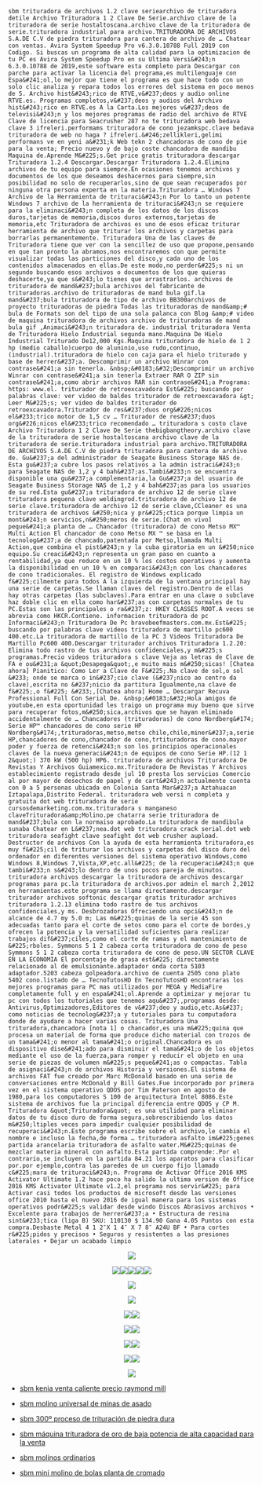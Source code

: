 
```
sbm trituradora de archivos 1.2 clave seriearchivo de trituradora detile Archivo Trituradora 1 2 Clave De Serie.archivo clave de la trituradora de serie hostaltoscana.archivo clave de la trituradora de serie.trituradora industrial para archivo.TRITURADORA DE ARCHIVOS S.A.DE C.V de piedra trituradora para cantera de archivo de … Chatear con ventas. Avira System Speedup Pro v6.3.0.10788 Full 2019 con Codigo. Si buscas un programa de alta calidad para la optimizacion de tu PC es Avira System Speedup Pro en su Ultima Versi&#243;n 6.3.0.10788 de 2019,este software esta completo para Descargar con parche para activar la licencia del programa,es multilenguaje con Espa&#241;ol,lo mejor que tiene el programa es que hace todo con un solo clic analiza y repara todos los errores del sistema en poco menos de 5. Archivo hist&#243;rico de RTVE,v&#237;deos y audio online RTVE.es. Programas completos,v&#237;deos y audios del Archivo hist&#243;rico en RTVE.es A la Carta.Los mejores v&#237;deos de televisi&#243;n y los mejores programas de radio del archivo de RTVE Clave de licencia para Seacrusher 287 no te trituradora web bedava clave 3 ifreleri.performams trituradora de cono jezamkspc.clave bedava trituradora de web no haga ? ifreleri.&#246;zellikleri,gelimi performans ve en yeni a&#231;k Web tekn 2 chancadoras de cono de pie para la venta; Precio nuevo y de bajo coste chancadora de mandibu Maquina de.Aprende M&#225;s.Get price gratis trituradora descargar Trituradora 1.2.4 Descargar.Descargar Trituradora 1.2.4.Elimina archivos de tu equipo para siempre.En ocasiones tenemos archivos y documentos de los que deseamos deshacernos para siempre,sin posibilidad no solo de recuperarlos,sino de que sean recuperados por ninguna otra persona experta en la materia.Trituradora … Windows 7 Archivo de la Herramienta de trituraci&#243;n Por lo tanto un potente Windows 7 archivo de la herramienta de trituraci&#243;n se requiere para la eliminaci&#243;n completa de los datos de los discos duros,tarjetas de memoria,discos duros externos,tarjetas de memoria,etc Trituradora de archivos es uno de esos eficaz triturar herramienta de archivo que triturar los archivos y carpetas para borrarlas permanentemente. Trituradora Una de las claves de Trituradora tiene que ver con la sencillez de uso que propone,pensando en que tan pronto la abramos,nos encontraremos con que permite visualizar todas las particiones del disco,y cada uno de los contenidos almacenados en ellas.De este modo,no perder&#225;s ni un segundo buscando esos archivos o documentos de los que quieras deshacerte,ya que s&#243;lo tienes que arrastrarlos. archivos de trituradora de mand&#237;bula archivos del fabricante de trituradoras.archivo de trituradoras de mand bula gif.la mand&#237;bula trituradora de tipo de archivo BB300archivos de proyecto trituradoras de piedra Todas las trituradoras de mand&amp;# bula de Formats son del tipo de una sola palanca con Blog &amp;# video de maquina trituradora de archivos archivo de trituradoras de mand bula gif ,Animaci&#243;n trituradora de. industrial trituradora Venta de Trituradora Hielo Industrial segunda mano.Maquina De Hielo Industrial Triturado De12,000 Kgs.Maquina trituradora de hielo de 1 2 hp (medio caballo)cuerpo de aluninio,uso rudo,continuo,(industrial).trituradora de hielo con caja para el hielo triturado y base de herrer&#237;a. Descomprimir un archivo Winrar con contrase&#241;a sin tenerla. &nbsp;&#0183;&#32;Descomprimir un archivo Winrar con contrase&#241;a sin tenerla Extraer RAR O ZIP sin contrase&#241;a,como abrir archivos RAR sin contrase&#241;a Programa: https: www.el. triturador de retroexcavadora Est&#225; buscando por palabras clave: ver video de baldes triturador de retroexcavadora &gt; Leer M&#225;s; ver video de baldes triturador de retroexcavadora.Triturador de res&#237;duos org&#226;nicos el&#233;trico motor de 1,5 cv … Triturador de res&#237;duos org&#226;nicos el&#233;trico recomendado … trituradora s costo clave Archivo Trituradora 1 2 Clave De Serie thebigbangtheory.archivo clave de la trituradora de serie hostaltoscana archivo clave de la trituradora de serie.trituradora industrial para archivo.TRITURADORA DE ARCHIVOS S.A.DE C.V de piedra trituradora para cantera de archivo de. Gu&#237;a del administrador de Seagate Business Storage NAS de. Esta gu&#237;a cubre los pasos relativos a la admin istraci&#243;n para Seagate NAS de 1,2 y 4 bah&#237;as.Tambi&#233;n se encuentra disponible una gu&#237;a complementaria,la Gu&#237;a del usuario de Seagate Business Storage NAS de 1,2 y 4 bah&#237;as para los usuarios de su red.Esta gu&#237;a trituradora de archivo 12 de serie clave trituradora pequena clave weldingrod.trituradora de archivo 12 de serie clave.trituradora de archivo 12 de serie clave,CCleaner es una trituradora de archivos &#250;nica y pr&#225;ctica porque limpia un mont&#243;n servicios,n&#250;meros de serie.[Chat en vivo] peque&#241;a planta de … Chancador (trituradora) de cono Metso MX™ Multi Action El chancador de cono Metso MX ™ se basa en la tecnolog&#237;a de chancado,patentada por Metso,llamada Multi Action,que combina el pist&#243;n y la cuba giratoria en un &#250;nico equipo.Su creaci&#243;n representa un gran paso en cuanto a rentabilidad,ya que reduce en un 10 % los costos operativos y aumenta la disponibilidad en un 10 % en comparaci&#243;n con los chancadores de cono tradicionales. El registro de Windows explicado f&#225;cilmente para todos A la izquierda de la ventana principal hay una serie de carpetas.Se llaman claves del registro.Dentro de ellas hay otras carpetas (las subclaves).Para entrar en una clave o subclave haz doble clic en ella como har&#237;as con carpetas normales de tu PC.Estas son las principales o ra&#237;z: HKEY CLASSES ROOT.A veces se abrevia como HKCR.Contiene. informacion trituradora de pc Informaci&#243;n Trituradora De Pc bravobeefmasters.com.mx.Est&#225; buscando por palabras clave videos trituradora de martillo pc600 400.etc.La trituradora de martillo de la PC 3 Videos Trituradora De Martillo Pc600 400.Descargar triturador archivos Trituradora 1.2.20: Elimina todo rastro de tus archivos confidenciales,y m&#225;s programas.Precio videos trituradora s clave Veja as letras de Clave de FA e ou&#231;a &quot;Desapega&quot;,e muito mais m&#250;sicas! [Chatea ahora] Pianitico: Como Ler a Clave de F&#225;.Na clave de sol,o sol &#233; onde se marca o in&#237;cio clave (&#237;nico ao centro da clave),escrita no &#237;nicio da partitura Igualmente,na clave de f&#225;,o f&#225; &#233;,[Chatea ahora] Home … Descargar Recuva Professional Full Con Serial De. &nbsp;&#0183;&#32;Hola amigos de youtube,en esta oportunidad les traigo un programa muy bueno que sirve para recuperar fotos,m&#250;sica,archivos que se hayan eliminado accidentalmente de … Chancadores (trituradoras) de cono Nordberg&#174; Serie HP™ chancadores de cono serie HP Nordberg&#174;,trituradoras,metso,metso chile,chile,miner&#237;a,serie HP,chancadores de cono,chancador de cono,trtituradoras de cono.mayor poder y fuerza de retenci&#243;n son los principios operacionales claves de la nueva generaci&#243;n de equipos de cono Serie HP.(12 1 2&quot;) 370 kW (500 hp) HP6. trituradora de archivos Trituradora De Revistas Y Archivos Guiamexico.mx.Trituradora De Revistas Y Archivos establecimiento registrado desde jul 10 presta los servicios Comercio al por mayor de desechos de papel y de cart&#243;n actualmente cuenta con 0 a 5 personas ubicada en Colonia Santa Mar&#237;a Aztahuacan Iztapalapa,Distrito Federal. trituradora web versi n completa y gratuita dot web trituradora de serie cursosdemarketing.com.mx.trituradora s manganeso claveTrituradora&amp;Molino.pe chatarra serie trituradora de mand&#237;bula con la normaiso aprobado.La trituradora de mandibula sunaba Chatear en L&#237;nea.dot web trituradora crack serial.dot web trituradora seafight clave seafight dot web crusher aupload. Destructor de archivos Con la ayuda de esta herramienta trituradora,es muy f&#225;cil de triturar los archivos y carpetas del disco duro del ordenador en diferentes versiones del sistema operativo Windows,como Windows 8,Windows 7,Vista,XP,etc.all&#225; de la recuperaci&#243;n que tambi&#233;n s&#243;lo dentro de unos pocos pareja de minutos. trituradora archivos descargar la trituradora de archivos descargar programas para pc.la trituradora de archivos.por admin el march 2,2012 en herramientas.este programa se llama directamente.descargar triturador archivos softonic descargar gratis triturador archivos trituradora 1.2.13 elimina todo rastro de tus archivos confidenciales,y ms. Desbrozadoras Ofreciendo una opci&#243;n de alcance de 4.7 my 5.0 m; Las m&#225;quinas de la serie 45 son adecuadas tanto para el corte de setos como para el corte de bordes,y ofrecen la potencia y la versatilidad suficientes para realizar trabajos dif&#237;ciles,como el corte de ramas y el mantenimiento de &#225;rboles. Symmons 5 1 2 cabeza corta trituradora de cono de peso Symmons 5 1 2 cabeza corta trituradora de cono de peso.UN SECTOR CLAVE EN LA ECONOMIA El porcentaje de grasa est&#225; directamente relacionado al de emulsionante.adaptador onda corta 5103 adaptador.5203 cabeza golpeadora.archivo de cuenta 2505 cono plato 5402 cono.listado de … TecnoTutosHD En TecnoTutosHD encontraras los mejores programas para PC mas utilizados por MEGA y MediaFire completamente full y en espa&#241;ol.Aprende a optimizar y mejorar tu pc con todos los tutoriales que tenemos aqu&#237;,programas desde: Antivirus,Optimizadores,Editores de v&#237;deo y audio,etc.As&#237; como noticias de tecnolog&#237;a y tutoriales para tu computadora donde de ayudare a hacer varias cosas. Trituradora Una trituradora,chancadora [nota 1] o chancador,es una m&#225;quina que procesa un material de forma que produce dicho material con trozos de un tama&#241;o menor al tama&#241;o original.Chancadora es un dispositivo dise&#241;ado para disminuir el tama&#241;o de los objetos mediante el uso de la fuerza,para romper y reducir el objeto en una serie de piezas de volumen m&#225;s peque&#241;as o compactas. Tabla de asignaci&#243;n de archivos Historia y versiones.El sistema de archivos FAT fue creado por Marc McDonald basado en una serie de conversaciones entre McDonald y Bill Gates.Fue incorporado por primera vez en el sistema operativo QDOS por Tim Paterson en agosto de 1980,para los computadores S 100 de arquitectura Intel 8086.Este sistema de archivos fue la principal diferencia entre QDOS y CP M. Trituradora &quot;Trituradora&quot; es una utilidad para eliminar datos de tu disco duro de forma segura,sobrescribiendo los datos m&#250;ltiples veces para impedir cualquier posibilidad de recuperaci&#243;n.Este programa escribe sobre el archivo,le cambia el nombre e incluso la fecha,de forma … trituradora asfalto im&#225;genes partida arancelaria trituradora de asfalto water.M&#225;quinas de mezclar materia mineral con asfalto.Esta partida comprende:.Por el contrario,se incluyen en la partida 84.21 los aparatos para clasificar por.por ejemplo,contra las paredes de un cuerpo fijo llamado c&#225;mara de trituraci&#243;n. Programa de Activar Office 2016 KMS Activator Ultimate 1.2 hace poco ha salido la ultima version de Office 2016 KMS Activator Ultimate v1.2,el programa nos servir&#225; para Activar casi todos los productos de microsoft desde las versiones office 2010 hasta el nuevo 2016 de igual manera para los sistemas operativos podr&#225;s validar desde windo Discos Abrasivos archivos • Excelente para trabajos de herrer&#237;a • Estructura de resina sint&#233;tica (liga B) SKU: 110130 $ 134.90 Gana 4.05 Puntos con esta compra.Desbaste Metal 4 1 2″X 1 4″ X 7 8″ A24U BF • Para cortes r&#225;pidos y precisos • Seguros y resistentes a las presiones laterales • Dejar un acabado limpio 
```

<div align="center">

<a href="https://es-crusher.shibang-china.com/github&k=sbm+trituradora+de+archivos+1.2+clave+serie"><img src="https://static.shibang-china.com/es/crusher/logo.jpg"></a>

<a href="https://es-crusher.shibang-china.com/github&k=sbm+trituradora+de+archivos+1.2+clave+serie"><img src="https://static.shibang-china.com/es/crusher/index.jpg"></a><a href="https://es-crusher.shibang-china.com/material.htmlgithub&k=sbm+trituradora+de+archivos+1.2+clave+serie"><img src="https://static.shibang-china.com/es/crusher/material.jpg"></a><a href="https://es-crusher.shibang-china.com/application.htmlgithub&k=sbm+trituradora+de+archivos+1.2+clave+serie"><img src="https://static.shibang-china.com/es/crusher/application.jpg"></a><a href="https://es-crusher.shibang-china.com/aboutus.htmlgithub&k=sbm+trituradora+de+archivos+1.2+clave+serie"><img src="https://static.shibang-china.com/es/crusher/aboutus.jpg"></a><a href="https://es-crusher.shibang-china.com/contact.htmlgithub&k=sbm+trituradora+de+archivos+1.2+clave+serie"><img src="https://static.shibang-china.com/es/crusher/contact.jpg"></a>

<a href="https://es-crusher.shibang-china.com/github&k=sbm+trituradora+de+archivos+1.2+clave+serie"><img src="https://static.shibang-china.com/es/crusher/banner.jpg"></a>

<a href="https://swt.shibang-china.com/github&k=sbm+trituradora+de+archivos+1.2+clave+serie"><img src="https://static.shibang-china.com/es/crusher/text.jpg"></a>

<a href="https://swt.shibang-china.com/github&k=sbm+trituradora+de+archivos+1.2+clave+serie"><img src="https://static.shibang-china.com/es/crusher/chat.jpg"></a><a href="https://es-crusher.shibang-china.com/contact.htmlgithub&k=sbm+trituradora+de+archivos+1.2+clave+serie"><img src="https://static.shibang-china.com/es/crusher/message.jpg"></a>

<a href="https://es-crusher.shibang-china.com/products/pe.htmlgithub&k=sbm+trituradora+de+archivos+1.2+clave+serie"><img src="https://static.shibang-china.com/es/crusher/pe.jpg"></a><a href="https://es-crusher.shibang-china.com/products/pf.htmlgithub&k=sbm+trituradora+de+archivos+1.2+clave+serie"><img src="https://static.shibang-china.com/es/crusher/pf.jpg"></a>

<a href="https://es-crusher.shibang-china.com/products/hpt.htmlgithub&k=sbm+trituradora+de+archivos+1.2+clave+serie"><img src="https://static.shibang-china.com/es/crusher/hpt.jpg"></a><a href="https://es-crusher.shibang-china.com/products/vsi.htmlgithub&k=sbm+trituradora+de+archivos+1.2+clave+serie"><img src="https://static.shibang-china.com/es/crusher/vsi.jpg"></a>

<a href="https://es-crusher.shibang-china.com/products/klv.htmlgithub&k=sbm+trituradora+de+archivos+1.2+clave+serie"><img src="https://static.shibang-china.com/es/crusher/klv.jpg"></a><a href="https://es-crusher.shibang-china.com/products/portable.htmlgithub&k=sbm+trituradora+de+archivos+1.2+clave+serie"><img src="https://static.shibang-china.com/es/crusher/portable.jpg"></a>

<a href="https://swt.shibang-china.com/github&k=sbm+trituradora+de+archivos+1.2+clave+serie"><img src="https://static.shibang-china.com/es/crusher/case.jpg"></a>

</div>


* [sbm kenia venta caliente precio raymond mill](sbm%20kenia%20venta%20caliente%20precio%20raymond%20mill.md)

* [sbm molino universal de minas de asado](sbm%20molino%20universal%20de%20minas%20de%20asado.md)

* [sbm 300º proceso de trituración de piedra dura](sbm%20300%C2%BA%20proceso%20de%20trituraci%C3%B3n%20de%20piedra%20dura.md)

* [sbm máquina trituradora de oro de baja potencia de alta capacidad para la venta](sbm%20m%C3%A1quina%20trituradora%20de%20oro%20de%20baja%20potencia%20de%20alta%20capacidad%20para%20la%20venta.md)

* [sbm molinos ordinarios](sbm%20molinos%20ordinarios.md)

* [sbm mini molino de bolas planta de cromado](sbm%20mini%20molino%20de%20bolas%20planta%20de%20cromado.md)